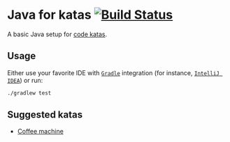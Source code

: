 # Java for katas [![Build Status](https://travis-ci.org/nicokosi/java-for-katas.svg?branch=master)](https://travis-ci.org/nicokosi/java-for-katas)

A basic Java setup for [code katas](http://wiki.c2.com/?CodeKata).

## Usage

Either use your favorite IDE with [`Gradle`](https://gradle.org/) integration (for instance, [`IntelliJ IDEA`](https://www.jetbrains.com/idea/)) or run:
```sh
./gradlew test
```

## Suggested katas

* [Coffee machine](http://simcap.github.io/coffeemachine)

